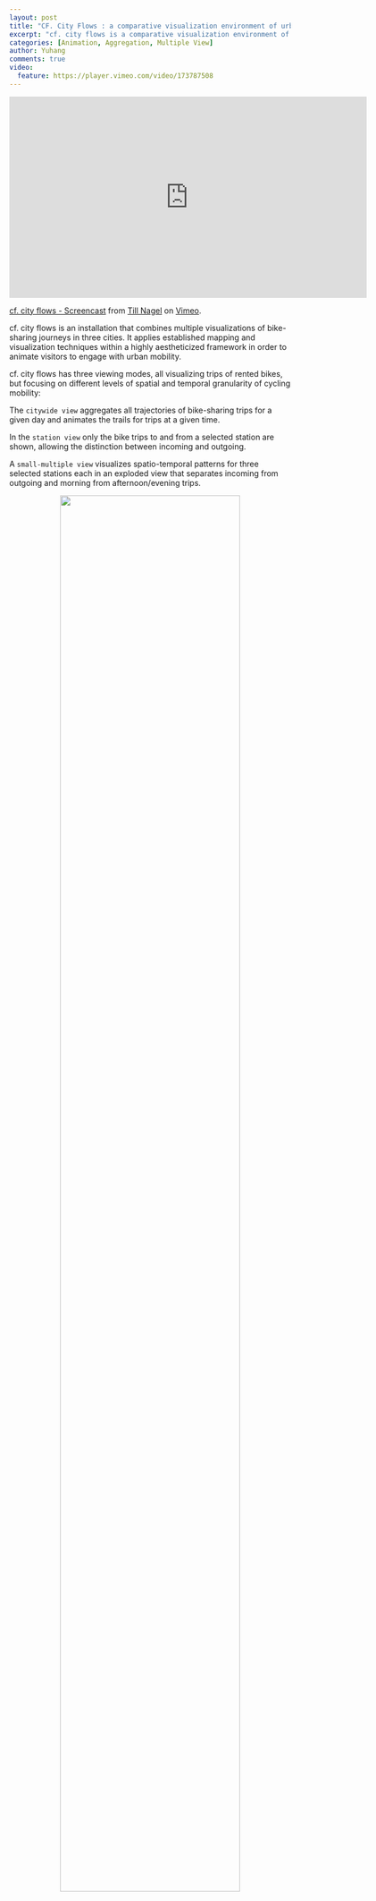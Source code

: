 ```yaml
---
layout: post
title: "CF. City Flows : a comparative visualization environment of urban bike mobility"
excerpt: "cf. city flows is a comparative visualization environment of urban bike mobility designed to help citizens casually analyze three bike-sharing systems in the context of a public exhibition space."
categories: [Animation, Aggregation, Multiple View]
author: Yuhang
comments: true
video:
  feature: https://player.vimeo.com/video/173787508
---
```


<div> <iframe src="https://player.vimeo.com/video/173787508" width="640" height="360" frameborder="0" webkitallowfullscreen mozallowfullscreen allowfullscreen></iframe>
<p><a href="https://vimeo.com/173760057">cf. city flows - Screencast</a> from <a href="https://vimeo.com/tillnm">Till Nagel</a> on <a href="https://vimeo.com">Vimeo</a>.</p></div>

cf. city flows is an installation that combines multiple visualizations of bike-sharing journeys in three cities. It applies established mapping and visualization techniques within a highly aestheticized framework in order to animate visitors to engage with urban mobility.

cf. city flows has three viewing modes, all visualizing trips of rented bikes, but focusing on different levels of spatial and temporal granularity of cycling mobility:


The `citywide view` aggregates all trajectories of bike-sharing trips for a given day and animates the trails for trips at a given time.


In the `station view` only the bike trips to and from a selected station are shown, allowing the distinction between incoming and outgoing.


A `small-multiple view` visualizes spatio-temporal patterns for three selected stations each in an exploded view that separates incoming from outgoing and morning from afternoon/evening trips.

<div align="center"> <img src="https://yuhanggu.github.io/MovementVis/img/cf-nyc-citywide.jpg" width = "80%" height = "80%" /></div>
<div align="center"> <img src="https://yuhanggu.github.io/MovementVis/img/cf-london-station.jpg" width = "80%" height = "80%" /></div>
<div align="center"> <img src="https://yuhanggu.github.io/MovementVis/img/cf-nyc-smallmultiples.png" width = "80%" height = "80%" /></div>

The interaction with the visualization is provided via a tablet embedded in a plinth at about one meter distance to the display wall. A dashboard on the tablet shows further details about the bike-sharing systems such as the total number of stations, bikes, and trips as well as morning and evening trips per city. The temporal fluctuation of trips over the day is displayed as a horizon chart.

<div align="center"> <img src="https://yuhanggu.github.io/MovementVis/img/cf-ipad-dashboard-controller.png" width = "80%" height = "80%" /></div>

<div class="slider-container" style="padding-bottom: 56.25%; padding-top: 25px; height: 0; margin-bottom: 1.5rem; position: relative; float: left; margin-left: -1.25rem; width: calc( 100% - .5rem);" align="center">
    <iframe src="https://www.slideshare.net/slideshow/embed_code/key/DdqbWhOHLZUSEf" frameborder="0" marginwidth="0" marginheight="0" scrolling="no" style="position: absolute; top: 0; left: 0; width: 80%; height: 80%;" allowfullscreen></iframe>
</div>
<p>from <a href="https://uclab.fh-potsdam.de/cf/">cf. city flows</a></p>